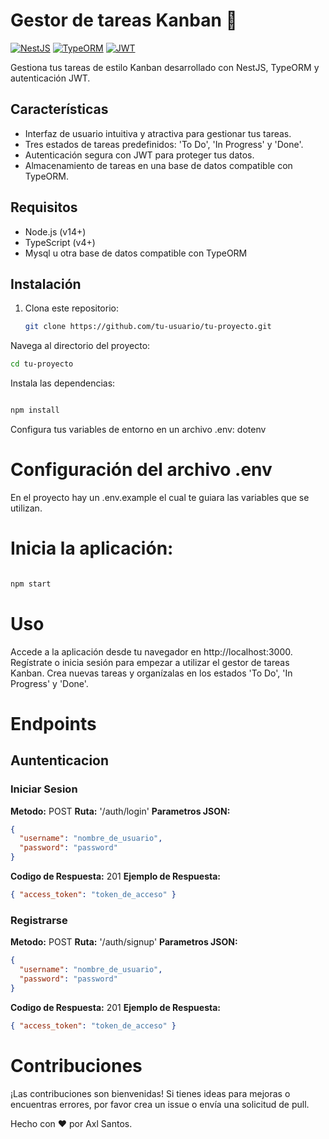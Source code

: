 # Gestor de tareas Kanban 🚀

[![NestJS](https://img.shields.io/badge/NestJS-7.0.0+-red.svg)](https://nestjs.com/)
[![TypeORM](https://img.shields.io/badge/TypeORM-5.0.0+-green.svg)](https://typeorm.io/)
[![JWT](https://img.shields.io/badge/JWT-8.0.0+-blue.svg)](https://jwt.io/)

Gestiona tus tareas de estilo Kanban desarrollado con NestJS, TypeORM y autenticación JWT.

## Características

- Interfaz de usuario intuitiva y atractiva para gestionar tus tareas.
- Tres estados de tareas predefinidos: 'To Do', 'In Progress' y 'Done'.
- Autenticación segura con JWT para proteger tus datos.
- Almacenamiento de tareas en una base de datos compatible con TypeORM.

## Requisitos

- Node.js (v14+)
- TypeScript (v4+)
- Mysql u otra base de datos compatible con TypeORM

## Instalación

1. Clona este repositorio:

   ```bash
   git clone https://github.com/tu-usuario/tu-proyecto.git
   ```

Navega al directorio del proyecto:

```bash
cd tu-proyecto

```

Instala las dependencias:

```bash

npm install
```

Configura tus variables de entorno en un archivo .env:
dotenv

# Configuración del archivo .env

En el proyecto hay un .env.example el cual te guiara las variables que se utilizan.

# Inicia la aplicación:

```bash

npm start

```

# Uso

Accede a la aplicación desde tu navegador en http://localhost:3000.
Regístrate o inicia sesión para empezar a utilizar el gestor de tareas Kanban.
Crea nuevas tareas y organízalas en los estados 'To Do', 'In Progress' y 'Done'.

# Endpoints

## Auntenticacion

### Iniciar Sesion
**Metodo:** POST
**Ruta:** '/auth/login'
**Parametros JSON:**

```json
{
  "username": "nombre_de_usuario",
  "password": "password"
}
```

**Codigo de Respuesta:** 201
**Ejemplo de Respuesta:**

```json
{ "access_token": "token_de_acceso" }
```
### Registrarse
**Metodo:** POST
**Ruta:** '/auth/signup'
**Parametros JSON:**

```json
{
  "username": "nombre_de_usuario",
  "password": "password"
}
```

**Codigo de Respuesta:** 201
**Ejemplo de Respuesta:**

```json
{ "access_token": "token_de_acceso" }
```


# Contribuciones

¡Las contribuciones son bienvenidas! Si tienes ideas para mejoras o encuentras errores, por favor crea un issue o envía una solicitud de pull.

Hecho con ❤️ por Axl Santos.
